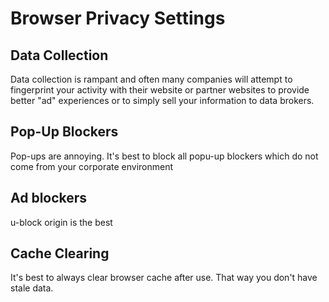 # Browser Privacy Settings

## Data Collection

Data collection is rampant and often many companies will attempt to fingerprint your activity with their website or partner websites to provide better "ad" experiences or to simply sell your information to data brokers.

## Pop-Up Blockers

Pop-ups are annoying. It's best to block all popu-up blockers which do not come from your corporate environment

## Ad blockers

u-block origin is the best

## Cache Clearing

It's best to always clear browser cache after use. That way you don't have stale data.
